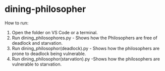 # dining-philosopher

How to run:

1. Open the folder on VS Code or a terminal. 
2. Run dining_philosophores.py   - Shows how the Philosophers are free of deadlock and starvation. 
3. Run dining_philosophor(deadlock).py - Shows how the philosophers are prone to deadlock being vulnerable.
4. Run dining_philosophor(starvation).py -Shows how the philosophers are vulnerable to starvation.
